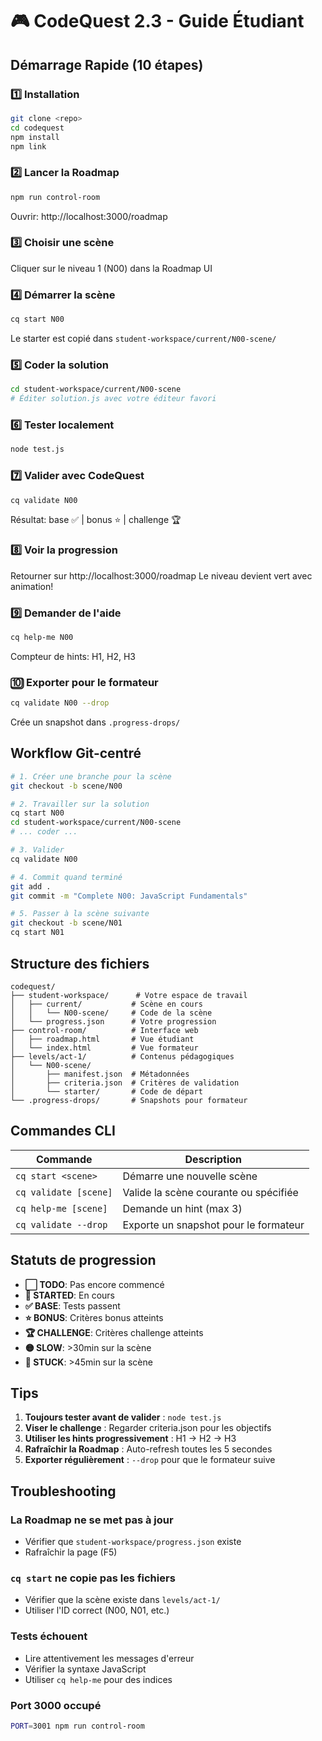 # 🎮 CodeQuest 2.3 - Guide Étudiant

## Démarrage Rapide (10 étapes)

### 1️⃣ Installation
```bash
git clone <repo>
cd codequest
npm install
npm link
```

### 2️⃣ Lancer la Roadmap
```bash
npm run control-room
```
Ouvrir: http://localhost:3000/roadmap

### 3️⃣ Choisir une scène
Cliquer sur le niveau 1 (N00) dans la Roadmap UI

### 4️⃣ Démarrer la scène
```bash
cq start N00
```
Le starter est copié dans `student-workspace/current/N00-scene/`

### 5️⃣ Coder la solution
```bash
cd student-workspace/current/N00-scene
# Éditer solution.js avec votre éditeur favori
```

### 6️⃣ Tester localement
```bash
node test.js
```

### 7️⃣ Valider avec CodeQuest
```bash
cq validate N00
```
Résultat: base ✅ | bonus ⭐ | challenge 🏆

### 8️⃣ Voir la progression
Retourner sur http://localhost:3000/roadmap
Le niveau devient vert avec animation!

### 9️⃣ Demander de l'aide
```bash
cq help-me N00
```
Compteur de hints: H1, H2, H3

### 🔟 Exporter pour le formateur
```bash
cq validate N00 --drop
```
Crée un snapshot dans `.progress-drops/`

## Workflow Git-centré

```bash
# 1. Créer une branche pour la scène
git checkout -b scene/N00

# 2. Travailler sur la solution
cq start N00
cd student-workspace/current/N00-scene
# ... coder ...

# 3. Valider
cq validate N00

# 4. Commit quand terminé
git add .
git commit -m "Complete N00: JavaScript Fundamentals"

# 5. Passer à la scène suivante
git checkout -b scene/N01
cq start N01
```

## Structure des fichiers

```
codequest/
├── student-workspace/      # Votre espace de travail
│   ├── current/           # Scène en cours
│   │   └── N00-scene/     # Code de la scène
│   └── progress.json      # Votre progression
├── control-room/          # Interface web
│   ├── roadmap.html       # Vue étudiant
│   └── index.html         # Vue formateur
├── levels/act-1/          # Contenus pédagogiques
│   └── N00-scene/
│       ├── manifest.json  # Métadonnées
│       ├── criteria.json  # Critères de validation
│       └── starter/       # Code de départ
└── .progress-drops/       # Snapshots pour formateur
```

## Commandes CLI

| Commande | Description |
|----------|-------------|
| `cq start <scene>` | Démarre une nouvelle scène |
| `cq validate [scene]` | Valide la scène courante ou spécifiée |
| `cq help-me [scene]` | Demande un hint (max 3) |
| `cq validate --drop` | Exporte un snapshot pour le formateur |

## Statuts de progression

- **⬜ TODO**: Pas encore commencé
- **🔵 STARTED**: En cours
- **✅ BASE**: Tests passent
- **⭐ BONUS**: Critères bonus atteints
- **🏆 CHALLENGE**: Critères challenge atteints
- **🟡 SLOW**: >30min sur la scène
- **🔴 STUCK**: >45min sur la scène

## Tips

1. **Toujours tester avant de valider** : `node test.js`
2. **Viser le challenge** : Regarder criteria.json pour les objectifs
3. **Utiliser les hints progressivement** : H1 → H2 → H3
4. **Rafraîchir la Roadmap** : Auto-refresh toutes les 5 secondes
5. **Exporter régulièrement** : `--drop` pour que le formateur suive

## Troubleshooting

### La Roadmap ne se met pas à jour
- Vérifier que `student-workspace/progress.json` existe
- Rafraîchir la page (F5)

### `cq start` ne copie pas les fichiers
- Vérifier que la scène existe dans `levels/act-1/`
- Utiliser l'ID correct (N00, N01, etc.)

### Tests échouent
- Lire attentivement les messages d'erreur
- Vérifier la syntaxe JavaScript
- Utiliser `cq help-me` pour des indices

### Port 3000 occupé
```bash
PORT=3001 npm run control-room
```